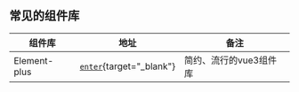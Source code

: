 ## 常见的组件库

|组件库|地址|备注|
|---|---|---|
|Element-plus|[`enter`](https://element-plus.org/zh-CN/#/zh-CN){target="_blank"}|简约、流行的vue3组件库|

